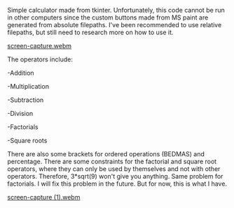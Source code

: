 Simple calculator made from tkinter. Unfortunately, this code cannot be run in other computers since the custom buttons made from MS paint are generated from absolute filepaths. I've been recommended to use relative filepaths, but still need to research more on how to use it.

[screen-capture.webm](https://github.com/waqarbaig6133/Calculator.py/assets/140295418/9e813035-8d4e-4e6b-85b3-a696ad20116a)

The operators include:

  -Addition
  
  -Multiplication
  
  -Subtraction
  
  -Division
  
  -Factorials
  
  -Square roots

  There are also some brackets for ordered operations (BEDMAS) and percentage. There are some constraints for the factorial and square root operators, where they can only be used by themselves and not with other operators. Therefore, 3*sqrt(9) won't give you anything. Same problem for factorials. I will fix this problem in the future. But for now, this is what I have.
  
  [screen-capture (1).webm](https://github.com/waqarbaig6133/Calculator.py/assets/140295418/f81b392a-fd51-415f-8bd3-c81a61034f93)
